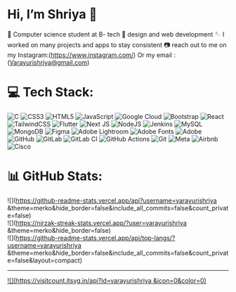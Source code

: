 # Hi, I’m Shriya 👋 


🧠 Computer science student at B- tech
🌷 design and web development 
🪡 I worked on many projects and apps to stay consistent
📷 reach out to me on my Instagram:(https://www.instagram.com/)
Or my email :(Varayurishriya@gmail.com)

# 💻 Tech Stack:
![C](https://img.shields.io/badge/c-%2300599C.svg?style=for-the-badge&logo=c&logoColor=white) ![CSS3](https://img.shields.io/badge/css3-%231572B6.svg?style=for-the-badge&logo=css3&logoColor=white) ![HTML5](https://img.shields.io/badge/html5-%23E34F26.svg?style=for-the-badge&logo=html5&logoColor=white) ![JavaScript](https://img.shields.io/badge/javascript-%23323330.svg?style=for-the-badge&logo=javascript&logoColor=%23F7DF1E) ![Google Cloud](https://img.shields.io/badge/GoogleCloud-%234285F4.svg?style=for-the-badge&logo=google-cloud&logoColor=white) ![Bootstrap](https://img.shields.io/badge/bootstrap-%238511FA.svg?style=for-the-badge&logo=bootstrap&logoColor=white) ![React](https://img.shields.io/badge/react-%2320232a.svg?style=for-the-badge&logo=react&logoColor=%2361DAFB) ![TailwindCSS](https://img.shields.io/badge/tailwindcss-%2338B2AC.svg?style=for-the-badge&logo=tailwind-css&logoColor=white) ![Flutter](https://img.shields.io/badge/Flutter-%2302569B.svg?style=for-the-badge&logo=Flutter&logoColor=white) ![Next JS](https://img.shields.io/badge/Next-black?style=for-the-badge&logo=next.js&logoColor=white) ![NodeJS](https://img.shields.io/badge/node.js-6DA55F?style=for-the-badge&logo=node.js&logoColor=white) ![Jenkins](https://img.shields.io/badge/jenkins-%232C5263.svg?style=for-the-badge&logo=jenkins&logoColor=white) ![MySQL](https://img.shields.io/badge/mysql-4479A1.svg?style=for-the-badge&logo=mysql&logoColor=white) ![MongoDB](https://img.shields.io/badge/MongoDB-%234ea94b.svg?style=for-the-badge&logo=mongodb&logoColor=white) ![Figma](https://img.shields.io/badge/figma-%23F24E1E.svg?style=for-the-badge&logo=figma&logoColor=white) ![Adobe Lightroom](https://img.shields.io/badge/Adobe%20Lightroom-31A8FF.svg?style=for-the-badge&logo=Adobe%20Lightroom&logoColor=white) ![Adobe Fonts](https://img.shields.io/badge/Adobe%20Fonts-000B1D.svg?style=for-the-badge&logo=Adobe%20Fonts&logoColor=white) ![Adobe](https://img.shields.io/badge/adobe-%23FF0000.svg?style=for-the-badge&logo=adobe&logoColor=white) ![GitHub](https://img.shields.io/badge/github-%23121011.svg?style=for-the-badge&logo=github&logoColor=white) ![GitLab](https://img.shields.io/badge/gitlab-%23181717.svg?style=for-the-badge&logo=gitlab&logoColor=white) ![GitLab CI](https://img.shields.io/badge/gitlab%20CI-%23181717.svg?style=for-the-badge&logo=gitlab&logoColor=white) ![GitHub Actions](https://img.shields.io/badge/github%20actions-%232671E5.svg?style=for-the-badge&logo=githubactions&logoColor=white) ![Git](https://img.shields.io/badge/git-%23F05033.svg?style=for-the-badge&logo=git&logoColor=white) ![Meta](https://img.shields.io/badge/Meta-%230467DF.svg?style=for-the-badge&logo=Meta&logoColor=white) ![Airbnb](https://img.shields.io/badge/Airbnb-%23ff5a5f.svg?style=for-the-badge&logo=Airbnb&logoColor=white) ![Cisco](https://img.shields.io/badge/cisco-%23049fd9.svg?style=for-the-badge&logo=cisco&logoColor=black)
# 📊 GitHub Stats:
![](https://github-readme-stats.vercel.app/api?username=varayurishriya &theme=merko&hide_border=false&include_all_commits=false&count_private=false)<br/>
![](https://nirzak-streak-stats.vercel.app/?user=varayurishriya &theme=merko&hide_border=false)<br/>
![](https://github-readme-stats.vercel.app/api/top-langs/?username=varayurishriya &theme=merko&hide_border=false&include_all_commits=false&count_private=false&layout=compact)

---
[![](https://visitcount.itsvg.in/api?id=varayurishriya &icon=0&color=0)](https://visitcount.itsvg.in)

<!-- Proudly created with GPRM ( https://gprm.itsvg.in ) -->
